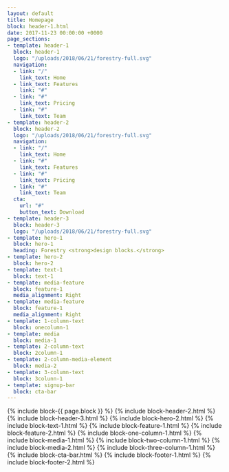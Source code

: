 ```yaml
---
layout: default
title: Homepage
block: header-1.html
date: 2017-11-23 00:00:00 +0000
page_sections:
- template: header-1
  block: header-1
  logo: "/uploads/2018/06/21/forestry-full.svg"
  navigation:
  - link: "/"
    link_text: Home
  - link_text: Features
    link: "#"
  - link: "#"
    link_text: Pricing
  - link: "#"
    link_text: Team
- template: header-2
  block: header-2
  logo: "/uploads/2018/06/21/forestry-full.svg"
  navigation:
  - link: "/"
    link_text: Home
  - link: "#"
    link_text: Features
  - link: "#"
    link_text: Pricing
  - link: "#"
    link_text: Team
  cta:
    url: "#"
    button_text: Download
- template: header-3
  block: header-3
  logo: "/uploads/2018/06/21/forestry-full.svg"
- template: hero-1
  block: hero-1
  heading: Forestry <strong>design blocks.</strong>
- template: hero-2
  block: hero-2
- template: text-1
  block: text-1
- template: media-feature
  block: feature-1
  media_alignment: Right
- template: media-feature
  block: feature-1
  media_alignment: Right
- template: 1-column-text
  block: onecolumn-1
- template: media
  block: media-1
- template: 2-column-text
  block: 2column-1
- template: 2-column-media-element
  block: media-2
- template: 3-column-text
  block: 3colunn-1
- template: signup-bar
  block: cta-bar
---
```


{% include block-{{ page.block }} %}
{% include block-header-2.html %}
{% include block-header-3.html %}
{% include block-hero-2.html %}
{% include block-text-1.html %}
{% include block-feature-1.html %}
{% include block-feature-2.html %}
{% include block-one-column-1.html %}
{% include block-media-1.html %}
{% include block-two-column-1.html %}
{% include block-media-2.html %}
{% include block-three-column-1.html %}
{% include block-cta-bar.html %}
{% include block-footer-1.html %}
{% include block-footer-2.html %}
